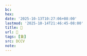```yaml
---
bc:
hex:
date: '2025-10-13T10:27:06+08:00'
lastmod: '2025-10-14T21:46:45-08:00'
title: 􂴦
url: 􂴦
tags: [敻]
src: DCCV
note:
---
```

